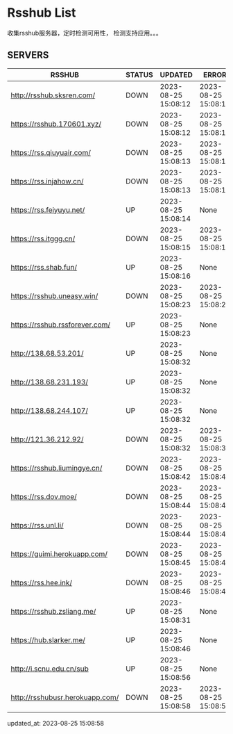 # Rsshub List

收集rsshub服务器，定时检测可用性， 检测支持应用。。。


## SERVERS

|  RSSHUB   | STATUS  | UPDATED  | ERROR  | TWITTER |  
|  ----  | ----  | ----  | ----  | ---- |  
| http://rsshub.sksren.com/ | DOWN | 2023-08-25 15:08:12 | 2023-08-25 15:08:12 |  
| https://rsshub.170601.xyz/ | DOWN | 2023-08-25 15:08:12 | 2023-08-25 15:08:12 |  
| https://rss.qiuyuair.com/ | DOWN | 2023-08-25 15:08:13 | 2023-08-25 15:08:13 |  
| https://rss.injahow.cn/ | DOWN | 2023-08-25 15:08:13 | 2023-08-25 15:08:13 |  
| https://rss.feiyuyu.net/ | UP | 2023-08-25 15:08:14 | None ||  
| https://rss.itggg.cn/ | DOWN | 2023-08-25 15:08:15 | 2023-08-25 15:08:15 |  
| https://rss.shab.fun/ | UP | 2023-08-25 15:08:16 | None ||  
| https://rsshub.uneasy.win/ | DOWN | 2023-08-25 15:08:23 | 2023-08-25 15:08:23 |  
| https://rsshub.rssforever.com/ | UP | 2023-08-25 15:08:23 | None ||  
| http://138.68.53.201/ | UP | 2023-08-25 15:08:32 | None ||  
| http://138.68.231.193/ | UP | 2023-08-25 15:08:32 | None ||  
| http://138.68.244.107/ | UP | 2023-08-25 15:08:32 | None ||  
| http://121.36.212.92/ | DOWN | 2023-08-25 15:08:32 | 2023-08-25 15:08:32 |  
| https://rsshub.liumingye.cn/ | DOWN | 2023-08-25 15:08:42 | 2023-08-25 15:08:42 |  
| https://rss.dov.moe/ | DOWN | 2023-08-25 15:08:44 | 2023-08-25 15:08:44 |  
| https://rss.unl.li/ | DOWN | 2023-08-25 15:08:44 | 2023-08-25 15:08:44 |  
| https://guimi.herokuapp.com/ | DOWN | 2023-08-25 15:08:45 | 2023-08-25 15:08:45 |  
| https://rss.hee.ink/ | DOWN | 2023-08-25 15:08:46 | 2023-08-25 15:08:46 |  
| https://rsshub.zsliang.me/ | UP | 2023-08-25 15:08:31 | None |OK|  
| https://hub.slarker.me/ | UP | 2023-08-25 15:08:46 | None ||  
| http://i.scnu.edu.cn/sub | UP | 2023-08-25 15:08:56 | None ||  
| http://rsshubusr.herokuapp.com/ | DOWN | 2023-08-25 15:08:58 | 2023-08-25 15:08:58 |  
  

updated_at: 2023-08-25 15:08:58  
